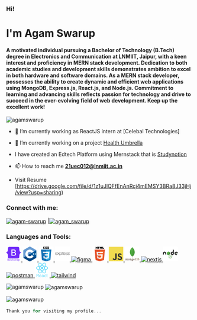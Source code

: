 ### Hi!
<h1>I'm Agam Swarup</h1>

<h4 align=="left">A motivated individual pursuing a Bachelor of Technology (B.Tech) degree in Electronics and Communication at LNMIIT, Jaipur, with a keen interest and proficiency in MERN stack development. Dedication to both academic studies and development skills demonstrates ambition to excel in both hardware and software domains. As a MERN stack developer, possesses the ability to create dynamic and efficient web applications using MongoDB, Express.js, React.js, and Node.js. Commitment to learning and advancing skills reflects passion for technology and drive to succeed in the ever-evolving field of web development. Keep up the excellent work!</h4>

<p align="left"> <img src="https://komarev.com/ghpvc/?username=agamswarup&label=Profile%20views&color=0e75b6&style=flat" alt="agamswarup" /> </p>

- 🔭 I’m currently working as ReactJS intern at [Celebal Technologies]
  
- 🔭 I’m currently working on a project [Health Umbrella](https://github.com/Agamswarup/health_umbrella_foundation_frontend)

- I have created an Edtech Platform using Mernstack that is [Studynotion](https://study-notion-edtech-frontend-ten.vercel.app)

- 📫 How to reach me **21uec012@lnmiit.ac.in**

- Visit Resume [https://drive.google.com/file/d/1z1uJlQFfEnAnRcj4mEMSY3BRa8J33jHj/view?usp=sharing)

<h3 align="left">Connect with me:</h3>
<p align="left">
<a href="https://linkedin.com/in/agam-swarup" target="blank"><img align="center" src="https://raw.githubusercontent.com/rahuldkjain/github-profile-readme-generator/master/src/images/icons/Social/linked-in-alt.svg" alt="agam-swarup" height="30" width="40" /></a>
|<a href="https://www.leetcode.com/agam_swarup" target="blank"><img align="center" src="https://raw.githubusercontent.com/rahuldkjain/github-profile-readme-generator/master/src/images/icons/Social/leet-code.svg" alt="agam_swarup" height="30" width="40" /></a>
</p>

<h3 align="left" display="flex" >Languages and Tools:</h3>
<p align="left" > <a href="https://getbootstrap.com" target="_blank" rel="noreferrer"> <img src="https://raw.githubusercontent.com/devicons/devicon/master/icons/bootstrap/bootstrap-plain-wordmark.svg" alt="bootstrap" width="40" height="40"/> </a> <a href="https://www.w3schools.com/cpp/" target="_blank" rel="noreferrer"> <img src="https://raw.githubusercontent.com/devicons/devicon/master/icons/cplusplus/cplusplus-original.svg" alt="cplusplus" width="40" height="40"/> </a> <a href="https://www.w3schools.com/css/" target="_blank" rel="noreferrer"> <img src="https://raw.githubusercontent.com/devicons/devicon/master/icons/css3/css3-original-wordmark.svg" alt="css3" width="40" height="40"/> </a> <a href="https://expressjs.com" target="_blank" rel="noreferrer"> <img src="https://raw.githubusercontent.com/devicons/devicon/master/icons/express/express-original-wordmark.svg" alt="express" width="40" height="40"/> </a> <a href="https://www.figma.com/" target="_blank" rel="noreferrer"> <img src="https://www.vectorlogo.zone/logos/figma/figma-icon.svg" alt="figma" width="40" height="40"/> </a> <a href="https://www.w3.org/html/" target="_blank" rel="noreferrer"> <img src="https://raw.githubusercontent.com/devicons/devicon/master/icons/html5/html5-original-wordmark.svg" alt="html5" width="40" height="40"/> </a> <a href="https://developer.mozilla.org/en-US/docs/Web/JavaScript" target="_blank" rel="noreferrer"> <img src="https://raw.githubusercontent.com/devicons/devicon/master/icons/javascript/javascript-original.svg" alt="javascript" width="40" height="40"/> </a> <a href="https://www.mongodb.com/" target="_blank" rel="noreferrer"> <img src="https://raw.githubusercontent.com/devicons/devicon/master/icons/mongodb/mongodb-original-wordmark.svg" alt="mongodb" width="40" height="40"/> </a> <a href="https://nextjs.org/" target="_blank" rel="noreferrer"> <img src="https://cdn.worldvectorlogo.com/logos/nextjs-2.svg" alt="nextjs" width="40" height="40"/> </a> <a href="https://nodejs.org" target="_blank" rel="noreferrer"> <img src="https://raw.githubusercontent.com/devicons/devicon/master/icons/nodejs/nodejs-original-wordmark.svg" alt="nodejs" width="40" height="40"/> </a> <a href="https://postman.com" target="_blank" rel="noreferrer"> <img src="https://www.vectorlogo.zone/logos/getpostman/getpostman-icon.svg" alt="postman" width="40" height="40"/> </a> <a href="https://reactjs.org/" target="_blank" rel="noreferrer"> <img src="https://raw.githubusercontent.com/devicons/devicon/master/icons/react/react-original-wordmark.svg" alt="react" width="40" height="40"/> </a> <a href="https://tailwindcss.com/" target="_blank" rel="noreferrer"> <img src="https://www.vectorlogo.zone/logos/tailwindcss/tailwindcss-icon.svg" alt="tailwind" width="40" height="40"/> </a> </p>

<p><img align="left" src="https://github-readme-stats.vercel.app/api/top-langs?username=agamswarup&show_icons=true&locale=en&layout=compact" alt="agamswarup" /></p>

<p>&nbsp;<img align="center" src="https://github-readme-stats.vercel.app/api?username=agamswarup&show_icons=true&locale=en" alt="agamswarup" /></p>
<p><img align="center" src="https://github-readme-streak-stats.herokuapp.com/?user=agamswarup&" alt="agamswarup" /></p>


```javascript
Thank you for visiting my profile...
```
